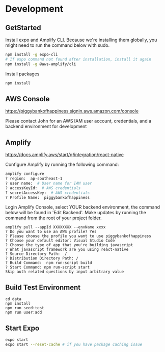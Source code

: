 # Development

## GetStarted

Install expo and Amplify CLI. Because we're installing them globally, you might need to run the command below with sudo.
```bash
npm install -g expo-cli
# If expo command not found after installation, install it again
npm install -g @aws-amplify/cli
```

Install packages
```bash
npm install
```

## AWS Console

https://piggybankofhappiness.signin.aws.amazon.com/console

Please contact John for an AWS IAM user account, credentials, and a backend environment for development

## Amplify

https://docs.amplify.aws/start/q/integration/react-native

Configure Amplify by running the following command:
```bash
amplify configure
? region:  ap-southeast-1
? user name:  # User name for IAM user
? accessKeyId:  # AWS credentials
? secretAccessKey:  # AWS credentials
? Profile Name:  piggybankofhappiness
```
Login Amplify Console, select YOUR backend environment, the command below will be found in 'Edit Backend'. Make updates by running the command from the root of your project folder.
```
amplify pull --appId XXXXXXXX --envName xxxx
? Do you want to use an AWS profile? Yes
? Please choose the profile you want to use piggybankofhappiness
? Choose your default editor: Visual Studio Code
? Choose the type of app that you're building javascript
? What javascript framework are you using react-native
? Source Directory Path:  /
? Distribution Directory Path: /
? Build Command:  npm run-script build
? Start Command: npm run-script start
Skip auth related questions by input arbitrary value
```

## Build Test Environment

```
cd data
npm install
npm run seed:test
npm run user:add
```

## Start Expo

```bash
expo start
expo start --reset-cache # if you have package caching issue
```
